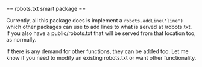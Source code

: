 == robots.txt smart package ==

Currently, all this package does is implement a <code>robots.addLine('line')</code>
which other packages can use to add lines to what is served at /robots.txt.  If you
also have a public/robots.txt that will be served from that location too, as normally.

If there is any demand for other functions, they can be added too.  Let me know
if you need to modify an existing robots.txt or want other functionality.